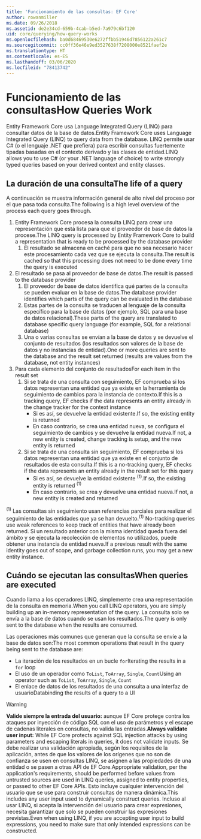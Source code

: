 ```yaml
---
title: 'Funcionamiento de las consultas: EF Core'
author: rowanmiller
ms.date: 09/26/2018
ms.assetid: de2e34cd-659b-4cab-b5ed-7a979c6bf120
uid: core/querying/how-query-works
ms.openlocfilehash: ba0d68469530e6272ffbb51946d7856122a261c7
ms.sourcegitcommit: cc0ff36e46e9ed3527638f7208000e8521faef2e
ms.translationtype: HT
ms.contentlocale: es-ES
ms.lasthandoff: 03/06/2020
ms.locfileid: "78413742"
---
```

# <a name="how-queries-work"></a><span data-ttu-id="2ad8d-102">Funcionamiento de las consultas</span><span class="sxs-lookup"><span data-stu-id="2ad8d-102">How Queries Work</span></span>

<span data-ttu-id="2ad8d-103">Entity Framework Core usa Language Integrated Query (LINQ) para consultar datos de la base de datos.</span><span class="sxs-lookup"><span data-stu-id="2ad8d-103">Entity Framework Core uses Language Integrated Query (LINQ) to query data from the database.</span></span> <span data-ttu-id="2ad8d-104">LINQ permite usar C# (o el lenguaje .NET que prefiera) para escribir consultas fuertemente tipadas basadas en el contexto derivado y las clases de entidad.</span><span class="sxs-lookup"><span data-stu-id="2ad8d-104">LINQ allows you to use C# (or your .NET language of choice) to write strongly typed queries based on your derived context and entity classes.</span></span>

## <a name="the-life-of-a-query"></a><span data-ttu-id="2ad8d-105">La duración de una consulta</span><span class="sxs-lookup"><span data-stu-id="2ad8d-105">The life of a query</span></span>

<span data-ttu-id="2ad8d-106">A continuación se muestra información general de alto nivel del proceso por el que pasa toda consulta.</span><span class="sxs-lookup"><span data-stu-id="2ad8d-106">The following is a high level overview of the process each query goes through.</span></span>

1. <span data-ttu-id="2ad8d-107">Entity Framework Core procesa la consulta LINQ para crear una representación que está lista para que el proveedor de base de datos la procese.</span><span class="sxs-lookup"><span data-stu-id="2ad8d-107">The LINQ query is processed by Entity Framework Core to build a representation that is ready to be processed by the database provider</span></span>
   1. <span data-ttu-id="2ad8d-108">El resultado se almacena en caché para que no sea necesario hacer este procesamiento cada vez que se ejecuta la consulta.</span><span class="sxs-lookup"><span data-stu-id="2ad8d-108">The result is cached so that this processing does not need to be done every time the query is executed</span></span>
2. <span data-ttu-id="2ad8d-109">El resultado se pasa al proveedor de base de datos.</span><span class="sxs-lookup"><span data-stu-id="2ad8d-109">The result is passed to the database provider</span></span>
   1. <span data-ttu-id="2ad8d-110">El proveedor de base de datos identifica qué partes de la consulta se pueden evaluar en la base de datos.</span><span class="sxs-lookup"><span data-stu-id="2ad8d-110">The database provider identifies which parts of the query can be evaluated in the database</span></span>
   2. <span data-ttu-id="2ad8d-111">Estas partes de la consulta se traducen al lenguaje de la consulta específico para la base de datos (por ejemplo, SQL para una base de datos relacional).</span><span class="sxs-lookup"><span data-stu-id="2ad8d-111">These parts of the query are translated to database specific query language (for example, SQL for a relational database)</span></span>
   3. <span data-ttu-id="2ad8d-112">Una o varias consultas se envían a la base de datos y se devuelve el conjunto de resultados (los resultados son valores de la base de datos y no instancias de entidad).</span><span class="sxs-lookup"><span data-stu-id="2ad8d-112">One or more queries are sent to the database and the result set returned (results are values from the database, not entity instances)</span></span>
3. <span data-ttu-id="2ad8d-113">Para cada elemento del conjunto de resultados</span><span class="sxs-lookup"><span data-stu-id="2ad8d-113">For each item in the result set</span></span>
   1. <span data-ttu-id="2ad8d-114">Si se trata de una consulta con seguimiento, EF comprueba si los datos representan una entidad que ya existe en la herramienta de seguimiento de cambios para la instancia de contexto.</span><span class="sxs-lookup"><span data-stu-id="2ad8d-114">If this is a tracking query, EF checks if the data represents an entity already in the change tracker for the context instance</span></span>
      * <span data-ttu-id="2ad8d-115">Si es así, se devuelve la entidad existente.</span><span class="sxs-lookup"><span data-stu-id="2ad8d-115">If so, the existing entity is returned</span></span>
      * <span data-ttu-id="2ad8d-116">En caso contrario, se crea una entidad nueva, se configura el seguimiento de cambios y se devuelve la entidad nueva.</span><span class="sxs-lookup"><span data-stu-id="2ad8d-116">If not, a new entity is created, change tracking is setup, and the new entity is returned</span></span>
   2. <span data-ttu-id="2ad8d-117">Si se trata de una consulta sin seguimiento, EF comprueba si los datos representan una entidad que ya existe en el conjunto de resultados de esta consulta.</span><span class="sxs-lookup"><span data-stu-id="2ad8d-117">If this is a no-tracking query, EF checks if the data represents an entity already in the result set for this query</span></span>
      * <span data-ttu-id="2ad8d-118">Si es así, se devuelve la entidad existente <sup>(1)</sup>.</span><span class="sxs-lookup"><span data-stu-id="2ad8d-118">If so, the existing entity is returned <sup>(1)</sup></span></span>
      * <span data-ttu-id="2ad8d-119">En caso contrario, se crea y devuelve una entidad nueva.</span><span class="sxs-lookup"><span data-stu-id="2ad8d-119">If not, a new entity is created and returned</span></span>

<span data-ttu-id="2ad8d-120"><sup>(1)</sup> Las consultas sin seguimiento usan referencias parciales para realizar el seguimiento de las entidades que ya se han devuelto.</span><span class="sxs-lookup"><span data-stu-id="2ad8d-120"><sup>(1)</sup> No-tracking queries use weak references to keep track of entities that have already been returned.</span></span> <span data-ttu-id="2ad8d-121">Si un resultado anterior con la misma identidad queda fuera del ámbito y se ejecuta la recolección de elementos no utilizados, puede obtener una instancia de entidad nueva.</span><span class="sxs-lookup"><span data-stu-id="2ad8d-121">If a previous result with the same identity goes out of scope, and garbage collection runs, you may get a new entity instance.</span></span>

## <a name="when-queries-are-executed"></a><span data-ttu-id="2ad8d-122">Cuándo se ejecutan las consultas</span><span class="sxs-lookup"><span data-stu-id="2ad8d-122">When queries are executed</span></span>

<span data-ttu-id="2ad8d-123">Cuando llama a los operadores LINQ, simplemente crea una representación de la consulta en memoria.</span><span class="sxs-lookup"><span data-stu-id="2ad8d-123">When you call LINQ operators, you are simply building up an in-memory representation of the query.</span></span> <span data-ttu-id="2ad8d-124">La consulta solo se envía a la base de datos cuando se usan los resultados.</span><span class="sxs-lookup"><span data-stu-id="2ad8d-124">The query is only sent to the database when the results are consumed.</span></span>

<span data-ttu-id="2ad8d-125">Las operaciones más comunes que generan que la consulta se envíe a la base de datos son:</span><span class="sxs-lookup"><span data-stu-id="2ad8d-125">The most common operations that result in the query being sent to the database are:</span></span>

* <span data-ttu-id="2ad8d-126">La iteración de los resultados en un bucle `for`</span><span class="sxs-lookup"><span data-stu-id="2ad8d-126">Iterating the results in a `for` loop</span></span>
* <span data-ttu-id="2ad8d-127">El uso de un operador como `ToList`, `ToArray`, `Single`, `Count`</span><span class="sxs-lookup"><span data-stu-id="2ad8d-127">Using an operator such as `ToList`, `ToArray`, `Single`, `Count`</span></span>
* <span data-ttu-id="2ad8d-128">El enlace de datos de los resultados de una consulta a una interfaz de usuario</span><span class="sxs-lookup"><span data-stu-id="2ad8d-128">Databinding the results of a query to a UI</span></span>

> [!WARNING]  
> <span data-ttu-id="2ad8d-129">**Valide siempre la entrada del usuario:** aunque EF Core protege contra los ataques por inyección de código SQL con el uso de parámetros y el escape de cadenas literales en consultas, no valida las entradas.</span><span class="sxs-lookup"><span data-stu-id="2ad8d-129">**Always validate user input:** While EF Core protects against SQL injection attacks by using parameters and escaping literals in queries, it does not validate inputs.</span></span> <span data-ttu-id="2ad8d-130">Se debe realizar una validación apropiada, según los requisitos de la aplicación, antes de que los valores de los orígenes que no son de confianza se usen en consultas LINQ, se asignen a las propiedades de una entidad o se pasen a otras API de EF Core.</span><span class="sxs-lookup"><span data-stu-id="2ad8d-130">Appropriate validation, per the application's requirements, should be performed before values from untrusted sources are used in LINQ queries, assigned to entity properties, or passed to other EF Core APIs.</span></span> <span data-ttu-id="2ad8d-131">Esto incluye cualquier intervención del usuario que se use para construir consultas de manera dinámica.</span><span class="sxs-lookup"><span data-stu-id="2ad8d-131">This includes any user input used to dynamically construct queries.</span></span> <span data-ttu-id="2ad8d-132">Incluso al usar LINQ, si acepta la intervención del usuario para crear expresiones, necesita garantizar que solo se pueden construir las expresiones previstas.</span><span class="sxs-lookup"><span data-stu-id="2ad8d-132">Even when using LINQ, if you are accepting user input to build expressions, you need to make sure that only intended expressions can be constructed.</span></span>
